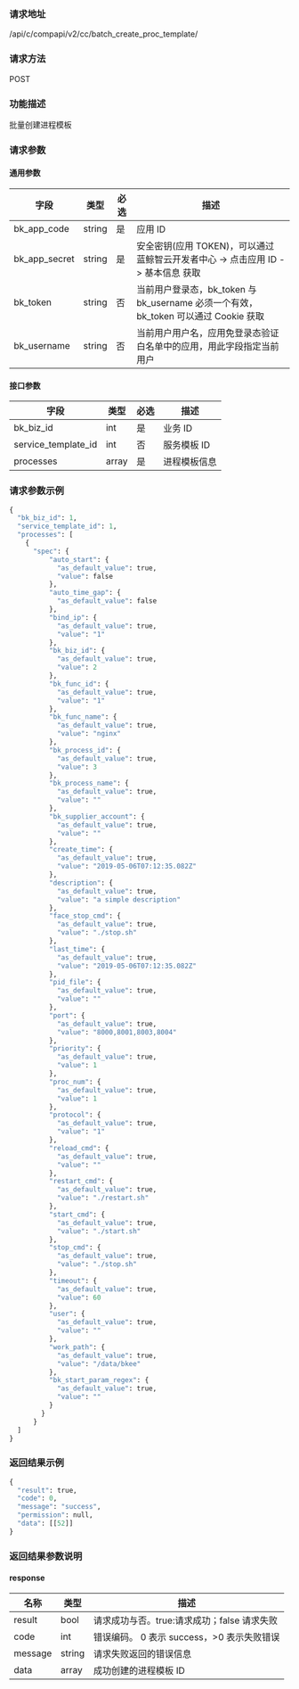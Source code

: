 
### 请求地址

/api/c/compapi/v2/cc/batch_create_proc_template/



### 请求方法

POST


### 功能描述

批量创建进程模板

### 请求参数


#### 通用参数

| 字段 | 类型 | 必选 |  描述 |
|-----------|------------|--------|------------|
| bk_app_code  |  string    | 是 | 应用 ID     |
| bk_app_secret|  string    | 是 | 安全密钥(应用 TOKEN)，可以通过 蓝鲸智云开发者中心 -&gt; 点击应用 ID -&gt; 基本信息 获取 |
| bk_token     |  string    | 否 | 当前用户登录态，bk_token 与 bk_username 必须一个有效，bk_token 可以通过 Cookie 获取 |
| bk_username  |  string    | 否 | 当前用户用户名，应用免登录态验证白名单中的应用，用此字段指定当前用户 |

#### 接口参数

| 字段                 |  类型      | 必选	   |  描述                 |
|----------------------|------------|--------|-----------------------|
| bk_biz_id  | int     |是     | 业务 ID       |
| service_template_id            | int  | 否   | 服务模板 ID |
| processes         | array  | 是   | 进程模板信息 |


### 请求参数示例

```python
{
  "bk_biz_id": 1,
  "service_template_id": 1,
  "processes": [
    {
      "spec": {
          "auto_start": {
            "as_default_value": true,
            "value": false
          },
          "auto_time_gap": {
            "as_default_value": false
          },
          "bind_ip": {
            "as_default_value": true,
            "value": "1"
          },
          "bk_biz_id": {
            "as_default_value": true,
            "value": 2
          },
          "bk_func_id": {
            "as_default_value": true,
            "value": "1"
          },
          "bk_func_name": {
            "as_default_value": true,
            "value": "nginx"
          },
          "bk_process_id": {
            "as_default_value": true,
            "value": 3
          },
          "bk_process_name": {
            "as_default_value": true,
            "value": ""
          },
          "bk_supplier_account": {
            "as_default_value": true,
            "value": ""
          },
          "create_time": {
            "as_default_value": true,
            "value": "2019-05-06T07:12:35.082Z"
          },
          "description": {
            "as_default_value": true,
            "value": "a simple description"
          },
          "face_stop_cmd": {
            "as_default_value": true,
            "value": "./stop.sh"
          },
          "last_time": {
            "as_default_value": true,
            "value": "2019-05-06T07:12:35.082Z"
          },
          "pid_file": {
            "as_default_value": true,
            "value": ""
          },
          "port": {
            "as_default_value": true,
            "value": "8000,8001,8003,8004"
          },
          "priority": {
            "as_default_value": true,
            "value": 1
          },
          "proc_num": {
            "as_default_value": true,
            "value": 1
          },
          "protocol": {
            "as_default_value": true,
            "value": "1"
          },
          "reload_cmd": {
            "as_default_value": true,
            "value": ""
          },
          "restart_cmd": {
            "as_default_value": true,
            "value": "./restart.sh"
          },
          "start_cmd": {
            "as_default_value": true,
            "value": "./start.sh"
          },
          "stop_cmd": {
            "as_default_value": true,
            "value": "./stop.sh"
          },
          "timeout": {
            "as_default_value": true,
            "value": 60
          },
          "user": {
            "as_default_value": true,
            "value": ""
          },
          "work_path": {
            "as_default_value": true,
            "value": "/data/bkee"
          },
          "bk_start_param_regex": {
            "as_default_value": true,
            "value": ""
          }
        }
      }
  ]
}
```

### 返回结果示例

```python
{
  "result": true,
  "code": 0,
  "message": "success",
  "permission": null,
  "data": [[52]]
}
```

### 返回结果参数说明

#### response

| 名称  | 类型  | 描述 |
|---|---|---|
| result | bool | 请求成功与否。true:请求成功；false 请求失败 |
| code | int | 错误编码。 0 表示 success，>0 表示失败错误 |
| message | string | 请求失败返回的错误信息 |
| data | array | 成功创建的进程模板 ID |